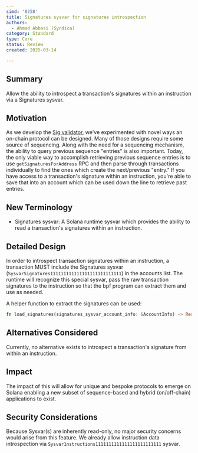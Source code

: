 ```yaml
---
simd: '0258'
title: Signatures sysvar for signatures introspection
authors:
  - Ahmad Abbasi (Syndica)
category: Standard
type: Core
status: Review
created: 2025-03-14

---
```


## Summary

Allow the ability to introspect a transaction's signatures within an instruction via a Signatures sysvar.

## Motivation

As we develop the [Sig validator](https://github.com/Syndica/sig), we've experimented with novel ways an on-chain protocol can be designed. Many of those designs require some source of sequencing. Along with the need for a sequencing mechanism, the ability to query previous sequence "entries" is also important. Today, the only viable way to accomplish retrieving previous sequence entries is to use `getSignaturesForAddress` RPC and then parse through transactions individually to find the ones which create the next/previous "entry." If you have access to a transaction's signature within an instruction, you're able to save that into an account which can be used down the line to retrieve past entries.

## New Terminology

- Signatures sysvar: A Solana runtime sysvar which provides the ability to read a transaction's signatures within an instruction.

## Detailed Design

In order to introspect transaction signatures within an instruction, a transaction MUST include the Signatures sysvar (`SysvarSignatures111111111111111111111111111`) in the accounts list. The runtime will recognize this special sysvar, pass the raw transaction signatures to the instruction so that the bpf program can extract them and use as needed.

A helper function to extract the signatures can be used:

```rust
fn load_signatures(signatures_sysvar_account_info: &AccountInfo) -> Result<Vec<Signature>>;
```

## Alternatives Considered

Currently, no alternative exists to introspect a transaction's signature from within an instruction.

## Impact

The impact of this will allow for unique and bespoke protocols to emerge on Solana enabling a new subset of sequence-based and hybrid (on/off-chain) applications to exist.

## Security Considerations

Because Sysvar(s) are inherently read-only, no major security concerns would arise from this feature. We already allow instruction data introspection via `Sysvar1nstructions1111111111111111111111111` sysvar.
